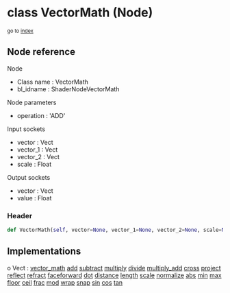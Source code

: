 # class VectorMath (Node)

<sub>go to [index](/docs/index.md)</sub>

## Node reference

Node
 - Class name : VectorMath
 - bl_idname : ShaderNodeVectorMath

Node parameters
 - operation : 'ADD'

Input sockets
 - vector : Vect
 - vector_1 : Vect
 - vector_2 : Vect
 - scale : Float

Output sockets
 - vector : Vect
 - value : Float

### Header

``` python
def VectorMath(self, vector=None, vector_1=None, vector_2=None, scale=None, operation='ADD', node_label=None, node_color=None):
```

## Implementations

o Vect : [vector_math](/docs/Shader_classes/Vect.md#vector_math) [add](/docs/Shader_classes/Vect.md#add) [subtract](/docs/Shader_classes/Vect.md#subtract) [multiply](/docs/Shader_classes/Vect.md#multiply) [divide](/docs/Shader_classes/Vect.md#divide) [multiply_add](/docs/Shader_classes/Vect.md#multiply_add) [cross](/docs/Shader_classes/Vect.md#cross) [project](/docs/Shader_classes/Vect.md#project) [reflect](/docs/Shader_classes/Vect.md#reflect) [refract](/docs/Shader_classes/Vect.md#refract) [faceforward](/docs/Shader_classes/Vect.md#faceforward) [dot](/docs/Shader_classes/Vect.md#dot) [distance](/docs/Shader_classes/Vect.md#distance) [length](/docs/Shader_classes/Vect.md#length) [scale](/docs/Shader_classes/Vect.md#scale) [normalize](/docs/Shader_classes/Vect.md#normalize) [abs](/docs/Shader_classes/Vect.md#abs) [min](/docs/Shader_classes/Vect.md#min) [max](/docs/Shader_classes/Vect.md#max) [floor](/docs/Shader_classes/Vect.md#floor) [ceil](/docs/Shader_classes/Vect.md#ceil) [frac](/docs/Shader_classes/Vect.md#frac) [mod](/docs/Shader_classes/Vect.md#mod) [wrap](/docs/Shader_classes/Vect.md#wrap) [snap](/docs/Shader_classes/Vect.md#snap) [sin](/docs/Shader_classes/Vect.md#sin) [cos](/docs/Shader_classes/Vect.md#cos) [tan](/docs/Shader_classes/Vect.md#tan) 

